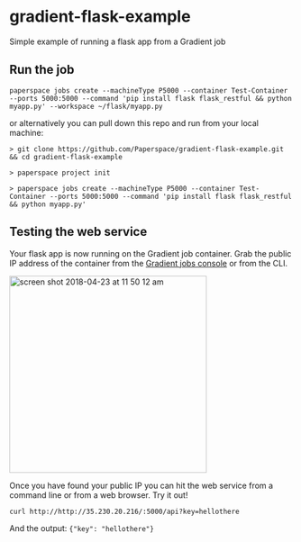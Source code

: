 # gradient-flask-example
Simple example of running a flask app from a Gradient job

## Run the job

```
paperspace jobs create --machineType P5000 --container Test-Container --ports 5000:5000 --command 'pip install flask flask_restful && python myapp.py' --workspace ~/flask/myapp.py
```

or alternatively you can pull down this repo and run from your local machine:

```
> git clone https://github.com/Paperspace/gradient-flask-example.git && cd gradient-flask-example

> paperspace project init 

> paperspace jobs create --machineType P5000 --container Test-Container --ports 5000:5000 --command 'pip install flask flask_restful && python myapp.py' 

```


## Testing the web service

Your flask app is now running on the Gradient job container. Grab the public IP address of the container from the [Gradient jobs console](https://www.paperspace.com/console/jobs) or from the CLI.

<img width="350" alt="screen shot 2018-04-23 at 11 50 12 am" src="https://user-images.githubusercontent.com/585865/39146765-888c0686-46ec-11e8-8347-d99c08607647.png">

Once you have found your public IP you can hit the web service from a command line or from a web browser. Try it out!

```
curl http://http://35.230.20.216/:5000/api?key=hellothere
```

And the output: `{"key": "hellothere"}`
